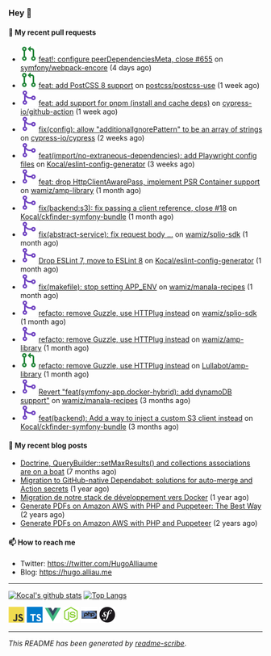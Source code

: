 ### Hey 👋

#### 👷 My recent pull requests

- ![](./assets/pr-open.svg) [feat!: configure peerDependenciesMeta, close #655](https://github.com/symfony/webpack-encore/pull/1142) on [symfony/webpack-encore](https://github.com/symfony/webpack-encore) (4 days ago)
- ![](./assets/pr-open.svg) [feat: add PostCSS 8 support](https://github.com/postcss/postcss-use/pull/45) on [postcss/postcss-use](https://github.com/postcss/postcss-use) (1 week ago)
- ![](./assets/pr-merged.svg) [feat: add support for pnpm (install and cache deps)](https://github.com/cypress-io/github-action/pull/586) on [cypress-io/github-action](https://github.com/cypress-io/github-action) (1 week ago)
- ![](./assets/pr-merged.svg) [fix(config): allow &#34;additionalIgnorePattern&#34; to be an array of strings](https://github.com/cypress-io/cypress/pull/22826) on [cypress-io/cypress](https://github.com/cypress-io/cypress) (2 weeks ago)
- ![](./assets/pr-merged.svg) [feat(import/no-extraneous-dependencies): add Playwright config files](https://github.com/Kocal/eslint-config-generator/pull/14) on [Kocal/eslint-config-generator](https://github.com/Kocal/eslint-config-generator) (3 weeks ago)
- ![](./assets/pr-merged.svg) [feat: drop HttpClientAwarePass, implement PSR Container support](https://github.com/wamiz/amp-library/pull/2) on [wamiz/amp-library](https://github.com/wamiz/amp-library) (1 month ago)
- ![](./assets/pr-merged.svg) [fix(backend:s3): fix passing a client reference, close #18](https://github.com/Kocal/ckfinder-symfony-bundle/pull/19) on [Kocal/ckfinder-symfony-bundle](https://github.com/Kocal/ckfinder-symfony-bundle) (1 month ago)
- ![](./assets/pr-merged.svg) [fix(abstract-service): fix request body ...](https://github.com/wamiz/splio-sdk/pull/2) on [wamiz/splio-sdk](https://github.com/wamiz/splio-sdk) (1 month ago)
- ![](./assets/pr-merged.svg) [Drop ESLint 7, move to ESLint 8](https://github.com/Kocal/eslint-config-generator/pull/13) on [Kocal/eslint-config-generator](https://github.com/Kocal/eslint-config-generator) (1 month ago)
- ![](./assets/pr-merged.svg) [fix(makefile): stop setting APP_ENV](https://github.com/wamiz/manala-recipes/pull/12) on [wamiz/manala-recipes](https://github.com/wamiz/manala-recipes) (1 month ago)
- ![](./assets/pr-merged.svg) [refacto: remove Guzzle, use HTTPlug instead](https://github.com/wamiz/splio-sdk/pull/1) on [wamiz/splio-sdk](https://github.com/wamiz/splio-sdk) (1 month ago)
- ![](./assets/pr-merged.svg) [refacto: remove Guzzle, use HTTPlug instead](https://github.com/wamiz/amp-library/pull/1) on [wamiz/amp-library](https://github.com/wamiz/amp-library) (1 month ago)
- ![](./assets/pr-open.svg) [refacto: remove Guzzle, use HTTPlug instead](https://github.com/Lullabot/amp-library/pull/303) on [Lullabot/amp-library](https://github.com/Lullabot/amp-library) (1 month ago)
- ![](./assets/pr-merged.svg) [Revert &#34;feat(symfony-app.docker-hybrid): add dynamoDB support&#34;](https://github.com/wamiz/manala-recipes/pull/11) on [wamiz/manala-recipes](https://github.com/wamiz/manala-recipes) (3 months ago)
- ![](./assets/pr-merged.svg) [feat(backend): Add a way to inject a custom S3 client instead](https://github.com/Kocal/ckfinder-symfony-bundle/pull/17) on [Kocal/ckfinder-symfony-bundle](https://github.com/Kocal/ckfinder-symfony-bundle) (3 months ago)

#### 📜 My recent blog posts

- [Doctrine, QueryBuilder::setMaxResults() and collections associations are on a boat](https://hugo.alliau.me/2022/01/07/doctrine-setmaxresults-and-collections-associations-are-on-a-boat/) (7 months ago)
- [Migration to GitHub-native Dependabot: solutions for auto-merge and Action secrets](https://hugo.alliau.me/2021/05/04/migration-to-github-native-dependabot-solutions-for-auto-merge-and-action-secrets/) (1 year ago)
- [Migration de notre stack de développement vers Docker](https://hugo.alliau.me/2021/04/26/migration-stack-developpement/) (1 year ago)
- [Generate PDFs on Amazon AWS with PHP and Puppeteer: The Best Way](https://hugo.alliau.me/2020/04/21/generate-pdfs-on-amazon-aws-with-php-and-puppeteer-the-best-way/) (2 years ago)
- [Generate PDFs on Amazon AWS with PHP and Puppeteer](https://hugo.alliau.me/2020/01/02/generate-pdfs-on-amazon-aws-with-php-and-puppeteer/) (2 years ago)

#### 📫 How to reach me

- Twitter: https://twitter.com/HugoAlliaume
- Blog: https://hugo.alliau.me

---

[![Kocal's github stats](https://github-readme-stats.vercel.app/api?username=Kocal&count_private=true&hide=stars)](https://github.com/anuraghazra/github-readme-stats)
[![Top Langs](https://github-readme-stats.vercel.app/api/top-langs/?username=Kocal&layout=compact)](https://github.com/anuraghazra/github-readme-stats)

<img src="https://raw.githubusercontent.com/devicons/devicon/master/icons/javascript/javascript-original.svg" alt="javascript" title="javascript" width="32" height="32"/> <img src="https://raw.githubusercontent.com/devicons/devicon/master/icons/typescript/typescript-original.svg" alt="typescript" title="typescript" width="32" height="32"/> <img src="https://raw.githubusercontent.com/devicons/devicon/master/icons/vuejs/vuejs-original.svg" alt="vuejs" title="vuejs" width="32" height="32"/> <img src="https://raw.githubusercontent.com/devicons/devicon/master/icons/nodejs/nodejs-original.svg" alt="nodejs" title="nodejs" width="32" height="32"/> <img src="https://raw.githubusercontent.com/devicons/devicon/master/icons/php/php-original.svg" alt="php" title="php" width="32" height="32"/> <img src="https://raw.githubusercontent.com/devicons/devicon/master/icons/symfony/symfony-original.svg" alt="symfony" title="symfony" width="32" height="32"/> 

---

_This README has been generated by [readme-scribe](https://github.com/muesli/readme-scribe/)_.


